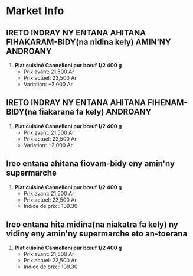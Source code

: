 # Market Info

## IRETO INDRAY NY ENTANA AHITANA FIHAKARAM-BIDY(na nidina kely) AMIN'NY ANDROANY

1. **Plat cuisiné Cannelloni pur bœuf 1/2 400 g**
   - Prix avant: 21,500 Ar
   - Prix actuel: 23,500 Ar
   - Variation: +2,000 Ar

## IRETO INDRAY NY ENTANA AHITANA FIHENAM-BIDY(na fiakarana fa kely) ANDROANY

1. **Plat cuisiné Cannelloni pur bœuf 1/2 400 g**
   - Prix avant: 21,500 Ar
   - Prix actuel: 23,500 Ar
   - Variation: +2,000 Ar

## Ireo entana ahitana fiovam-bidy eny amin'ny supermarche

1. **Plat cuisiné Cannelloni pur bœuf 1/2 400 g**
   - Prix avant: 21,500 Ar
   - Prix actuel: 23,500 Ar
   - Indice de prix : 109.30

## Ireo entana hita midina(na niakatra fa kely) ny vidiny eny amin'ny supermarche eto an-toerana

1. **Plat cuisiné Cannelloni pur bœuf 1/2 400 g**
   - Prix avant: 21,500 Ar
   - Prix actuel: 23,500 Ar
   - Indice de prix : 109.30

